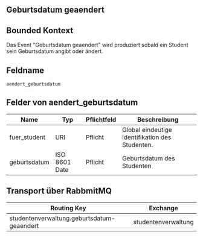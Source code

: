 ## Geburtsdatum geaendert

## Bounded Kontext

Das Event "Geburtsdatum geaendert" wird produziert sobald ein Student sein Geburtsdatum angibt oder ändert.

## Feldname

`aendert_geburtsdatum`

## Felder von aendert_geburtsdatum

| Name | Typ | Pflichtfeld | Beschreibung |
|---|---|---|---|
| fuer_student | URI | Pflicht | Global eindeutige Identifikation des Studenten. |
| geburtsdatum | ISO 8601 Date | Pflicht | Geburtsdatum des Studenten |


## Transport über RabbmitMQ

| Routing Key | Exchange |
|---|---|
| studentenverwaltung.geburtsdatum-geaendert | studentenverwaltung |

